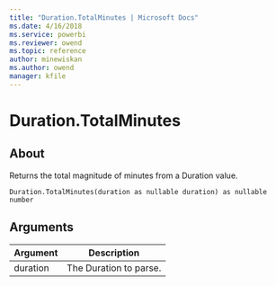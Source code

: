 ```yaml
---
title: "Duration.TotalMinutes | Microsoft Docs"
ms.date: 4/16/2018
ms.service: powerbi
ms.reviewer: owend
ms.topic: reference
author: minewiskan
ms.author: owend
manager: kfile
---
```

# Duration.TotalMinutes

  
## About  
Returns the total magnitude of minutes from a Duration value.  
  
```  
Duration.TotalMinutes(duration as nullable duration) as nullable number  
```  
  
## Arguments  
  
|Argument|Description|  
|------------|---------------|  
|duration|The Duration to parse.|  
  
